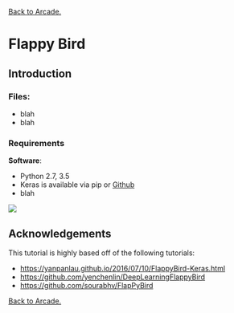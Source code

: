 [Back to Arcade.](https://mgallow.github.io/Arcade/)


# Flappy Bird

## Introduction

### Files:

- blah
- blah

### Requirements

**Software**:
- Python 2.7, 3.5
- Keras is available via pip or [Github](https://github.com/fchollet/keras)
- blah

![](flappy.gif)



## Acknowledgements

This tutorial is highly based off of the following tutorials:
- https://yanpanlau.github.io/2016/07/10/FlappyBird-Keras.html
- https://github.com/yenchenlin/DeepLearningFlappyBird
- https://github.com/sourabhv/FlapPyBird




[Back to Arcade.](https://mgallow.github.io/Arcade/)
